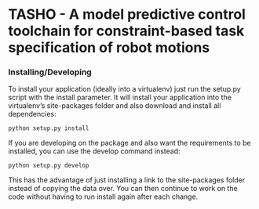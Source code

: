 # TASHO - A model predictive control toolchain for constraint-based task specification of robot motions

### Installing/Developing
To install your application (ideally into a virtualenv) just run the setup.py script with the install parameter. It will install your application into the virtualenv’s site-packages folder and also download and install all dependencies:
```
python setup.py install
```

If you are developing on the package and also want the requirements to be installed, you can use the develop command instead:
```
python setup.py develop
```
This has the advantage of just installing a link to the site-packages folder instead of copying the data over. You can then continue to work on the code without having to run install again after each change.
